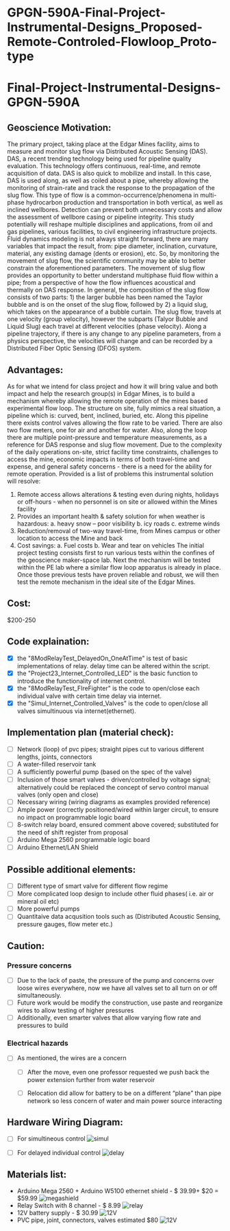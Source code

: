 # GPGN-590A-Final-Project-Instrumental-Designs_Proposed-Remote-Controled-Flowloop_Proto-type
# Final-Project-Instrumental-Designs-GPGN-590A

## Geoscience Motivation:
The primary project, taking place at the Edgar Mines facility, aims to measure and monitor slug flow via Distributed Acoustic Sensing (DAS). DAS, a recent trending technology being used for pipeline quality evaluation. This technology offers continuous, real-time, and remote acquisition of data.  DAS is also quick to mobilize and install. In this case, DAS is used along, as well as coiled about a pipe, whereby allowing the monitoring of strain-rate and track the response to the propagation of the slug flow. This type of flow is a common-occurrence/phenomena in multi-phase hydrocarbon production and transportation in both vertical, as well as inclined wellbores. Detection can prevent both unnecessary costs and allow the assessment of wellbore casing or pipeline integrity.  This study potentially will reshape multiple disciplines and applications, from oil and gas pipelines, various facilities, to civil engineering infrastructure projects. 
Fluid dynamics modeling is not always straight forward, there are many variables that impact the result, from: pipe diameter, inclination, curvature, material, any existing damage (dents or erosion), etc. So, by monitoring the movement of slug flow, the scientific community may be able to better constrain the aforementioned parameters.  The movement of slug flow provides an opportunity to better understand multiphase fluid flow within a pipe; from a perspective of how the flow influences acoustical and thermally on DAS response. In general, the composition of the slug flow consists of two parts: 1) the larger bubble has been named the Taylor bubble and is on the onset of the slug flow, followed by 2) a liquid slug, which takes on the appearance of a bubble curtain. The slug flow, travels at one velocity (group velocity), however the subparts (Talyor Bubble and Liquid Slug) each travel at different velocities (phase velocity). Along a pipeline trajectory, if there is any change to any pipeline parameters, from a physics perspective, the velocities will change and can be recorded by a Distributed Fiber Optic Sensing (DFOS) system.


## Advantages: 
As for what we intend for class project and how it will bring value and both impact and help the research group(s) in Edgar Mines, is to build a mechanism whereby allowing the remote operation of the mines based experimental flow loop. The structure on site, fully mimics a real situation, a pipeline which is: curved, bent, inclined, buried, etc. Along this pipeline there exists control valves allowing the flow rate to be varied. There are also two flow meters, one for air and another for water. Also, along the loop there are multiple point-pressure and temperature measurements, as a reference for DAS response and slug flow movement. Due to the complexity of the daily operations on-site, strict facility time constraints, challenges to access the mine, economic impacts in terms of both travel-time and expense, and general safety concerns - there is a need for the ability for remote operation. Provided is a list of problems this instrumental solution will resolve: 
1)	Remote access allows alterations & testing even during nights, holidays or off-hours - when no personnel is on site or allowed within the Mines facility
2)	Provides an important health & safety solution for when weather is hazardous: 
a.	heavy snow – poor visibility
b.	icy roads
c.	extreme winds
3)	Reduction/removal of two-way travel-time, from Mines campus or other location to access the Mine and back
4)	Cost savings:
a.	Fuel costs 
b.	Wear and tear on vehicles
The initial project testing consists first to run various tests within the confines of the geoscience maker-space lab. Next the mechanism will be tested within the PE lab where a similar flow loop apparatus is already in place. Once those previous tests have proven reliable and robust, we will then test the remote mechanism in the ideal site of the Edgar Mines.

## Cost: 
$200-250

## Code explaination:
- [x] the "8ModRelayTest_DelayedOn_OneAtTime" is test of basic implementations of relay. delay time can be altered within the script.
- [x] the "Project23_Internet_Controlled_LED" is the basic function to introduce the functionality of internet control.
- [x] the "8ModRelayTest_FIreFighter" is the code to open/close each individual valve with certain time delay via internet.
- [X] the "Simul_Internet_Controlled_Valves" is the code to open/close all valves simultinuous via internet(ethernet).

## Implementation plan (material check):
- [ ] Network (loop) of pvc pipes; straight pipes cut to various different lengths, joints, connectors 
- [ ] A water-filled reservoir tank
- [ ] A sufficiently powerful pump (based on the spec of the valve)
- [ ] Inclusion of those smart valves - driven/controlled by voltage signal; alternatively could be replaced the concept of servo control manual valves (only open and close)
- [ ] Necessary wiring (wiring diagrams as examples provided reference)
- [ ] Ample power (correctly positioned/wired within larger circuit, to ensure no impact on programmable logic board
- [ ] 8-switch relay board, ensured comment above covered; substituted for the need of shift register from proposal 
- [ ] Arduino Mega 2560 programmable logic board
- [ ] Arduino Ethernet/LAN Shield

## Possible additional elements: 
- [ ] Different type of smart valve for different flow regime
- [ ] More complicated loop design to include other fluid phases( i.e. air or mineral oil etc)
- [ ] More powerful pumps
- [ ] Quantitaive data acqusition tools such as (Distributed Acoustic Sensing, pressure gauges, flow meter etc.)

## Caution:
### Pressure concerns
- [ ] Due to the lack of paste, the pressure of the pump and concerns over loose wires everywhere, now we have all valves set to all turn on or off simultaneously.
- [ ] Future work would be modify the construction, use paste and reorganize wires to allow testing of higher pressures
- [ ] Additionally, even smarter valves that allow varying flow rate and pressures to build
### Electrical hazards
- [ ] As mentioned, the wires are a concern
  - [ ] After the move, even one professor requested we push back the power extension further from water reservoir
  - [ ] Relocation did allow for battery to be on a different “plane” than pipe network so less concern of water and main power source interacting



## Hardware Wiring Diagram:
- [ ] For simultineous control
![simul](/../main/simul.JPG)
- [ ] For delayed individual control
![delay](/../main/delay.JPG)



## Materials list:
- Arduino Mega 2560 + Arduino W5100 ethernet shield - $ 39.99+ $20 =  $59.99
![megashield](/../main/Prototype_photos/1.jpg) 
- Relay Switch with 8 channel - $ 8.99
![relay](/../main/Prototype_photos/5.jpg)
- 12V battery supply - $ 30.99
![12V](/../main/Prototype_photos/4.jpg)
- PVC pipe, joint, connectors, valves  estimated $80
![12V](/../main/Prototype_photos/7.jpg)


